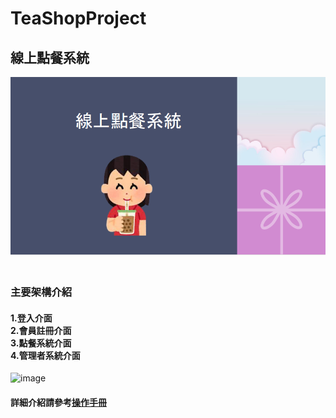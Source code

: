 # TeaShopProject
## 線上點餐系統
![image](https://github.com/Ruruko1999/TeaShopProject/blob/main/images/123.png)
### <br>主要架構介紹<br>
#### 1.登入介面<br>2.會員註冊介面<br>3.點餐系統介面<br>4.管理者系統介面
![image](https://github.com/user-attachments/assets/e9e080ac-e068-4768-abcc-51a306240c2a)

#### 詳細介紹請參考[操作手冊](https://github.com/Ruruko1999/TeaShopProject/blob/main/TeaShop/%E7%B7%9A%E4%B8%8A%E9%BB%9E%E9%A4%90%E7%B3%BB%E7%B5%B1PDF.pdf)

